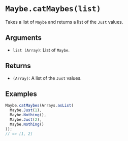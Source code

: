 # `Maybe.catMaybes(list)`

Takes a list of `Maybe` and returns a list of the `Just` values.

## Arguments

* `list (Array)`: List of `Maybe`.

## Returns

* `(Array)`: A list of the `Just` values.

## Examples

```javascript
Maybe.catMaybes(Arrays.asList(
  Maybe.Just(1),
  Maybe.Nothing(),
  Maybe.Just(2),
  Maybe.Nothing()
));
// => [1, 2]
```
